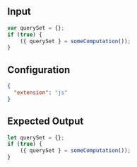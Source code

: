 
## Input
```javascript input
var querySet = {};
if (true) {
    ({ querySet } = someComputation());
}
```

## Configuration
```json configuration
{
  "extension": "js"
}
```

## Expected Output
```javascript expected output
let querySet = {};
if (true) {
    ({ querySet } = someComputation());
}
```
